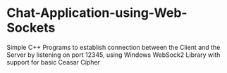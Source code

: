 # Chat-Application-using-Web-Sockets
Simple C++ Programs to establish connection between the Client and the Server by listening on port 12345, using Windows WebSock2 Library with support for basic Ceasar Cipher
